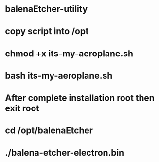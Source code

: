 # balenaEtcher-utility
# copy script into /opt
# chmod +x its-my-aeroplane.sh
# bash its-my-aeroplane.sh
# After complete installation root then exit root
# cd /opt/balenaEtcher
# ./balena-etcher-electron.bin
